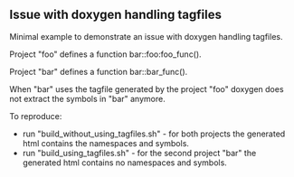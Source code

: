 Issue with doxygen handling tagfiles
------------------------------------

Minimal example to demonstrate an issue with doxygen handling tagfiles.

Project "foo" defines a function bar::foo:foo_func().

Project "bar" defines a function bar::bar_func().

When "bar" uses the tagfile generated by the project "foo" doxygen does not extract the symbols in "bar" anymore.

To reproduce:

* run "build_without_using_tagfiles.sh" - for both projects the generated html contains the namespaces and symbols.
* run "build_using_tagfiles.sh" - for the second project "bar" the generated html contains no namespaces and symbols.
